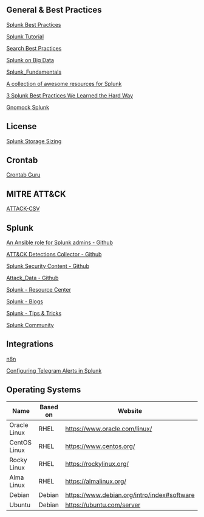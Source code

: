 ## General & Best Practices

[Splunk Best Practices](https://www.aplura.com/splunk-best-practices/)

[Splunk Tutorial](https://www.tutorialspoint.com/splunk/splunk_tutorial.pdf)

[Search Best Practices](https://www.splunk.com/en_us/blog/customers/splunk-clara-fication-search-best-practices.html)

[Splunk on Big Data](https://splunkonbigdata.com/)

[Splunk_Fundamentals](https://github.com/paulinoprojects/Splunk_Fundamentals)

[A collection of awesome resources for Splunk](https://github.com/sduff/awesome-splunk)

[3 Splunk Best Practices We Learned the Hard Way](https://www.sp6.io/blog/3-splunk-best-practice-lessons-we-learned-the-hard-way/)

[Gnomock Splunk](https://github.com/orlangure/gnomock/tree/master/preset/splunk)

## License

[Splunk Storage Sizing](https://splunk-sizing.appspot.com/)

## Crontab

[Crontab Guru](https://crontab.guru/)

## MITRE ATT&CK

[ATTACK-CSV](https://github.com/kfriede/ATTACK-CSV)

## Splunk

[An Ansible role for Splunk admins - Github](https://github.com/splunk/ansible-role-for-splunk)

[ATT&CK Detections Collector - Github](https://github.com/splunk/attack-detections-collector)

[Splunk Security Content - Github](https://github.com/splunk/security_content)

[Attack_Data - Github](https://github.com/splunk/attack_data/)

[Splunk - Resource Center](https://www.splunk.com/en_us/resources.html)

[Splunk - Blogs](https://www.splunk.com/en_us/blog)

[Splunk - Tips & Tricks](https://www.splunk.com/en_us/blog/tips-and-tricks.html)

[Splunk Community](https://community.splunk.com/t5/Community/ct-p/en-us)

## Integrations

[n8n](https://n8n.io/)

[Configuring Telegram Alerts in Splunk](https://airman604.medium.com/configuring-telegram-alerts-in-splunk-c29a54ed19f4)

## Operating Systems
|     Name     | Based on |                   Website                   |
|--------------|----------|---------------------------------------------|
| Oracle Linux | RHEL     | https://www.oracle.com/linux/               |
| CentOS Linux | RHEL     | https://www.centos.org/                     |
| Rocky Linux  | RHEL     | https://rockylinux.org/                     |
| Alma Linux   | RHEL     | https://almalinux.org/                      |
| Debian       | Debian   | https://www.debian.org/intro/index#software |
| Ubuntu       | Debian   | https://ubuntu.com/server                   |
